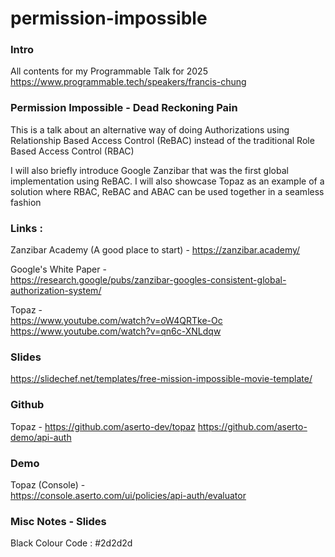 # permission-impossible

### Intro
All contents for my Programmable Talk for 2025\
https://www.programmable.tech/speakers/francis-chung

### Permission Impossible - Dead Reckoning Pain

This is a talk about an alternative way of doing Authorizations using Relationship Based Access Control (ReBAC)
instead of the traditional Role Based Access Control (RBAC)

I will also briefly introduce Google Zanzibar that was the first global implementation using ReBAC.
I will also showcase Topaz as an example of a solution where RBAC, ReBAC and ABAC can be used together in a seamless fashion

### Links : 
Zanzibar Academy (A good place to start) -
https://zanzibar.academy/

Google's White Paper -\
https://research.google/pubs/zanzibar-googles-consistent-global-authorization-system/

Topaz -\
https://www.youtube.com/watch?v=oW4QRTke-Oc
https://www.youtube.com/watch?v=qn6c-XNLdqw

### Slides
https://slidechef.net/templates/free-mission-impossible-movie-template/

### Github
Topaz - 
https://github.com/aserto-dev/topaz
https://github.com/aserto-demo/api-auth

### Demo
Topaz (Console) -\
https://console.aserto.com/ui/policies/api-auth/evaluator

### Misc Notes - Slides
Black Colour Code : #2d2d2d

